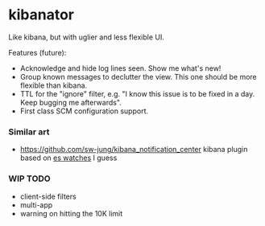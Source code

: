 # kibanator

Like kibana, but with uglier and less flexible UI. 

Features (future): 

* Acknowledge and hide log lines seen. Show me what's new!
* Group known messages to declutter the view. This one should be more flexible than kibana.
* TTL for the "ignore" filter, e.g. "I know this issue is to be fixed in a day. Keep bugging me afterwards". 
* First class SCM configuration support. 

### Similar art

* https://github.com/sw-jung/kibana_notification_center kibana plugin based on [es watches](https://www.elastic.co/guide/en/watcher/current/introduction.html) I guess

### WIP TODO

* client-side filters
* multi-app
* warning on hitting the 10K limit